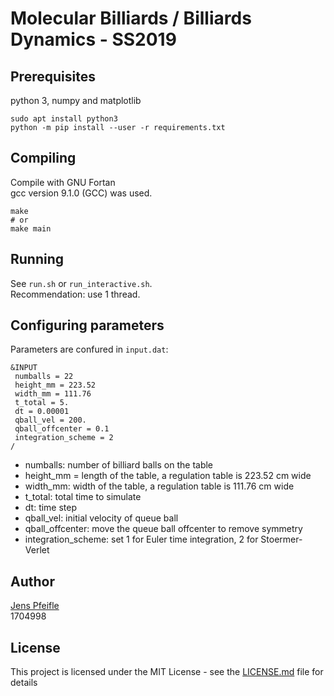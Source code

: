 # Molecular Billiards / Billiards Dynamics - SS2019

## Prerequisites

python 3, numpy and matplotlib

```
sudo apt install python3
python -m pip install --user -r requirements.txt
```

## Compiling

Compile with GNU Fortan \
gcc version 9.1.0 (GCC) was used.
```
make
# or
make main
```


## Running

See `run.sh` or `run_interactive.sh`. \
Recommendation: use 1 thread.


## Configuring parameters

Parameters are confured in `input.dat`:
```
&INPUT
 numballs = 22 
 height_mm = 223.52
 width_mm = 111.76
 t_total = 5.
 dt = 0.00001
 qball_vel = 200.
 qball_offcenter = 0.1
 integration_scheme = 2
/
```
* numballs: number of billiard balls on the table
* height_mm = length of the table, a regulation table is 223.52 cm wide
* width_mm: width of the table, a regulation table is 111.76 cm wide
* t_total: total time to simulate
* dt: time step
* qball_vel: initial velocity of queue ball
* qball_offcenter: move the queue ball offcenter to remove symmetry
* integration_scheme: set 1 for Euler time integration, 2 for Stoermer-Verlet

## Author

[Jens Pfeifle](https://github.com/JensPfeifle) \
1704998

## License

This project is licensed under the MIT License - see the [LICENSE.md](LICENSE.md) file for details